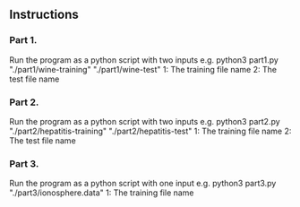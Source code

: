 ## Instructions

### Part 1.
Run the program as a python script with two inputs
e.g. python3 part1.py "./part1/wine-training" "./part1/wine-test" 
1: The training file name
2: The test file name

### Part 2.
Run the program as a python script with two inputs
e.g. python3 part2.py "./part2/hepatitis-training" "./part2/hepatitis-test" 
1: The training file name
2: The test file name

### Part 3.
Run the program as a python script with one input 
e.g. python3 part3.py "./part3/ionosphere.data"
1: The training file name